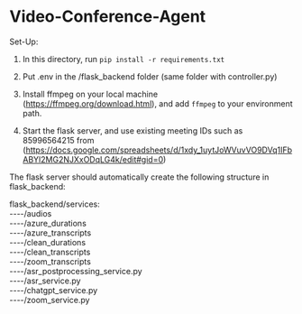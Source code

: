 # Video-Conference-Agent

Set-Up:

1. In this directory, run `pip install -r requirements.txt` 

2. Put .env in the /flask_backend folder (same folder with controller.py)

3. Install ffmpeg on your local machine (https://ffmpeg.org/download.html), and add `ffmpeg` to your environment path.

4. Start the flask server, and use existing meeting IDs such as 85996564215 from (https://docs.google.com/spreadsheets/d/1xdy_1uytJoWVuvVO9DVq1IFbABYl2MG2NJXxODqLG4k/edit#gid=0)

The flask server should automatically create the following structure in flask_backend:

flask_backend/services: <br>
----/audios <br>
----/azure_durations <br>
----/azure_transcripts <br>
----/clean_durations <br>
----/clean_transcripts <br>
----/zoom_transcripts <br>
----/asr_postprocessing_service.py <br>
----/asr_service.py <br>
----/chatgpt_service.py <br>
----/zoom_service.py <br>

